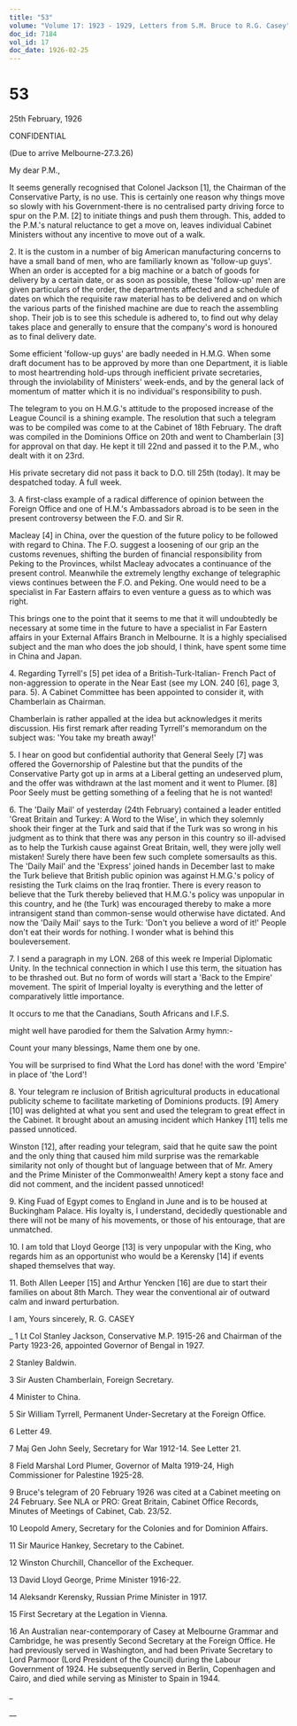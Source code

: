 ```yaml
---
title: "53"
volume: "Volume 17: 1923 - 1929, Letters from S.M. Bruce to R.G. Casey"
doc_id: 7184
vol_id: 17
doc_date: 1926-02-25
---
```


# 53

25th February, 1926

CONFIDENTIAL

(Due to arrive Melbourne-27.3.26)

My dear P.M.,

It seems generally recognised that Colonel Jackson [1], the Chairman of the Conservative Party, is no use. This is certainly one reason why things move so slowly with his Government-there is no centralised party driving force to spur on the P.M. [2] to initiate things and push them through. This, added to the P.M.'s natural reluctance to get a move on, leaves individual Cabinet Ministers without any incentive to move out of a walk.

2\. It is the custom in a number of big American manufacturing concerns to have a small band of men, who are familiarly known as 'follow-up guys'. When an order is accepted for a big machine or a batch of goods for delivery by a certain date, or as soon as possible, these 'follow-up' men are given particulars of the order, the departments affected and a schedule of dates on which the requisite raw material has to be delivered and on which the various parts of the finished machine are due to reach the assembling shop. Their job is to see this schedule is adhered to, to find out why delay takes place and generally to ensure that the company's word is honoured as to final delivery date.

Some efficient 'follow-up guys' are badly needed in H.M.G. When some draft document has to be approved by more than one Department, it is liable to most heartrending hold-ups through inefficient private secretaries, through the inviolability of Ministers' week-ends, and by the general lack of momentum of matter which it is no individual's responsibility to push.

The telegram to you on H.M.G.'s attitude to the proposed increase of the League Council is a shining example. The resolution that such a telegram was to be compiled was come to at the Cabinet of 18th February. The draft was compiled in the Dominions Office on 20th and went to Chamberlain [3] for approval on that day. He kept it till 22nd and passed it to the P.M., who dealt with it on 23rd.

His private secretary did not pass it back to D.O. till 25th (today). It may be despatched today. A full week.

3\. A first-class example of a radical difference of opinion between the Foreign Office and one of H.M.'s Ambassadors abroad is to be seen in the present controversy between the F.O. and Sir R.

Macleay [4] in China, over the question of the future policy to be followed with regard to China. The F.O. suggest a loosening of our grip an the customs revenues, shifting the burden of financial responsibility from Peking to the Provinces, whilst Macleay advocates a continuance of the present control. Meanwhile the extremely lengthy exchange of telegraphic views continues between the F.O. and Peking. One would need to be a specialist in Far Eastern affairs to even venture a guess as to which was right.

This brings one to the point that it seems to me that it will undoubtedly be necessary at some time in the future to have a specialist in Far Eastern affairs in your External Affairs Branch in Melbourne. It is a highly specialised subject and the man who does the job should, I think, have spent some time in China and Japan.

4\. Regarding Tyrrell's [5] pet idea of a British-Turk-Italian- French Pact of non-aggression to operate in the Near East (see my LON. 240 [6], page 3, para. 5). A Cabinet Committee has been appointed to consider it, with Chamberlain as Chairman.

Chamberlain is rather appalled at the idea but acknowledges it merits discussion. His first remark after reading Tyrrell's memorandum on the subject was: 'You take my breath away!'

5\. I hear on good but confidential authority that General Seely [7] was offered the Governorship of Palestine but that the pundits of the Conservative Party got up in arms at a Liberal getting an undeserved plum, and the offer was withdrawn at the last moment and it went to Plumer. [8] Poor Seely must be getting something of a feeling that he is not wanted!

6\. The 'Daily Mail' of yesterday (24th February) contained a leader entitled 'Great Britain and Turkey: A Word to the Wise', in which they solemnly shook their finger at the Turk and said that if the Turk was so wrong in his judgment as to think that there was any person in this country so ill-advised as to help the Turkish cause against Great Britain, well, they were jolly well mistaken! Surely there have been few such complete somersaults as this. The 'Daily Mail' and the 'Express' joined hands in December last to make the Turk believe that British public opinion was against H.M.G.'s policy of resisting the Turk claims on the Iraq frontier. There is every reason to believe that the Turk thereby believed that H.M.G.'s policy was unpopular in this country, and he (the Turk) was encouraged thereby to make a more intransigent stand than common-sense would otherwise have dictated. And now the 'Daily Mail' says to the Turk: 'Don't you believe a word of it!' People don't eat their words for nothing. I wonder what is behind this bouleversement.

7\. I send a paragraph in my LON. 268 of this week re Imperial Diplomatic Unity. In the technical connection in which I use this term, the situation has to be thrashed out. But no form of words will start a 'Back to the Empire' movement. The spirit of Imperial loyalty is everything and the letter of comparatively little importance.

It occurs to me that the Canadians, South Africans and I.F.S.

might well have parodied for them the Salvation Army hymn:-

Count your many blessings, Name them one by one.

You will be surprised to find What the Lord has done! with the word 'Empire' in place of 'the Lord'!

8\. Your telegram re inclusion of British agricultural products in educational publicity scheme to facilitate marketing of Dominions products. [9] Amery [10] was delighted at what you sent and used the telegram to great effect in the Cabinet. It brought about an amusing incident which Hankey [11] tells me passed unnoticed.

Winston [12], after reading your telegram, said that he quite saw the point and the only thing that caused him mild surprise was the remarkable similarity not only of thought but of language between that of Mr. Amery and the Prime Minister of the Commonwealth! Amery kept a stony face and did not comment, and the incident passed unnoticed!

9\. King Fuad of Egypt comes to England in June and is to be housed at Buckingham Palace. His loyalty is, I understand, decidedly questionable and there will not be many of his movements, or those of his entourage, that are unmatched.

10\. I am told that Lloyd George [13] is very unpopular with the King, who regards him as an opportunist who would be a Kerensky [14] if events shaped themselves that way.

11\. Both Allen Leeper [15] and Arthur Yencken [16] are due to start their families on about 8th March. They wear the conventional air of outward calm and inward perturbation.

I am, Yours sincerely, R. G. CASEY 

_ 1 Lt Col Stanley Jackson, Conservative M.P. 1915-26 and Chairman of the Party 1923-26, appointed Governor of Bengal in 1927.

2 Stanley Baldwin.

3 Sir Austen Chamberlain, Foreign Secretary.

4 Minister to China.

5 Sir William Tyrrell, Permanent Under-Secretary at the Foreign Office.

6 Letter 49.

7 Maj Gen John Seely, Secretary for War 1912-14. See Letter 21.

8 Field Marshal Lord Plumer, Governor of Malta 1919-24, High Commissioner for Palestine 1925-28.

9 Bruce's telegram of 20 February 1926 was cited at a Cabinet meeting on 24 February. See NLA or PRO: Great Britain, Cabinet Office Records, Minutes of Meetings of Cabinet, Cab. 23/52.

10 Leopold Amery, Secretary for the Colonies and for Dominion Affairs.

11 Sir Maurice Hankey, Secretary to the Cabinet.

12 Winston Churchill, Chancellor of the Exchequer.

13 David Lloyd George, Prime Minister 1916-22.

14 Aleksandr Kerensky, Russian Prime Minister in 1917.

15 First Secretary at the Legation in Vienna.

16 An Australian near-contemporary of Casey at Melbourne Grammar and Cambridge, he was presently Second Secretary at the Foreign Office. He had previously served in Washington, and had been Private Secretary to Lord Parmoor (Lord President of the Council) during the Labour Government of 1924. He subsequently served in Berlin, Copenhagen and Cairo, and died while serving as Minister to Spain in 1944.

_

__
